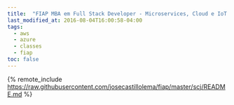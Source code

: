 ```yaml
---
title:  "FIAP MBA em Full Stack Developer - Microservices, Cloud e IoT (SCJ)"
last_modified_at: 2016-08-04T16:00:58-04:00
tags:
  - aws
  - azure
  - classes
  - fiap
toc: false
---
```


{% remote_include https://raw.githubusercontent.com/josecastillolema/fiap/master/scj/README.md %}

